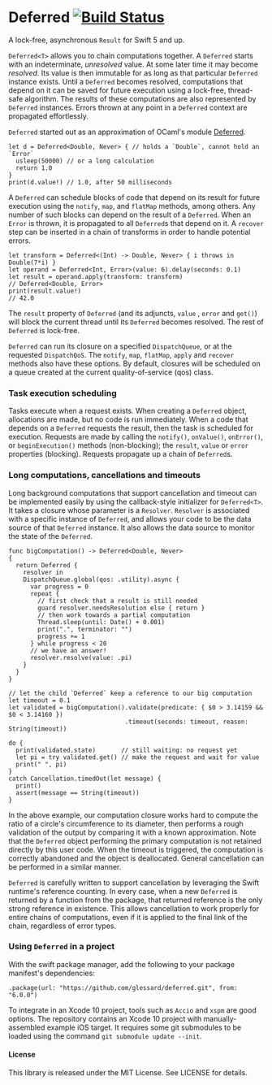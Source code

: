 # Deferred [![Build Status](https://travis-ci.org/glessard/deferred.svg?branch=master)](https://travis-ci.org/glessard/deferred)
A lock-free, asynchronous `Result` for Swift 5 and up.

`Deferred<T>` allows you to chain computations together. A `Deferred` starts with an indeterminate, *unresolved* value. At some later time it may become *resolved*. Its value is then immutable for as long as that particular `Deferred` instance exists.
Until a `Deferred` becomes resolved, computations that depend on it can be saved for future execution using a lock-free, thread-safe algorithm. The results of these computations are also represented by `Deferred` instances. Errors thrown at any point in a `Deferred` context are propagated effortlessly.

`Deferred` started out as an approximation of OCaml's module [Deferred](https://ocaml.janestreet.com/ocaml-core/111.25.00/doc/async_kernel/#Deferred).

```
let d = Deferred<Double, Never> { // holds a `Double`, cannot hold an `Error`
  usleep(50000) // or a long calculation
  return 1.0
}
print(d.value!) // 1.0, after 50 milliseconds
```

A `Deferred` can schedule blocks of code that depend on its result for future execution using the `notify`,  `map`, and `flatMap` methods, among others. Any number of such blocks can depend on the result of a `Deferred`. When an `Error` is thrown, it is propagated to all `Deferred`s that depend on it. A `recover` step can  be inserted in a chain of transforms in order to handle potential errors.

```
let transform = Deferred<(Int) -> Double, Never> { i throws in Double(7*i) }
let operand = Deferred<Int, Error>(value: 6).delay(seconds: 0.1)
let result = operand.apply(transform: transform)                        // Deferred<Double, Error>
print(result.value!)                                                    // 42.0
```
The `result` property of `Deferred` (and its adjuncts, `value` , `error` and `get()`) will block the current thread until its `Deferred` becomes resolved. The rest of `Deferred` is lock-free.

`Deferred` can run its closure on a specified `DispatchQueue`, or at the requested `DispatchQoS`. The `notify`, `map`, `flatMap`, `apply` and `recover` methods also have these options. By default, closures will be scheduled on a queue created at the current quality-of-service (qos) class.


### Task execution scheduling

Tasks execute when a request exists. When creating a `Deferred` object, allocations are made, but no code is run immediately. When a code that depends on a `Deferred` requests the result, then the task is scheduled for execution. Requests are made by calling the `notify()`, `onValue()`, `onError()`, or `beginExecution()` methods (non-blocking); the `result`, `value` or `error` properties (blocking). Requests propagate up a chain of `Deferred`s.


### Long computations, cancellations and timeouts

Long background computations that support cancellation and timeout can be implemented easily by using the callback-style initializer for `Deferred<T>`. It takes a closure whose parameter is a `Resolver`. `Resolver` is associated with a specific instance of `Deferred`, and allows your code to be the data source of that `Deferred` instance. It also allows the data source to monitor the state of the `Deferred`.

    func bigComputation() -> Deferred<Double, Never>
    {
      return Deferred {
        resolver in
        DispatchQueue.global(qos: .utility).async {
          var progress = 0
          repeat {
            // first check that a result is still needed
            guard resolver.needsResolution else { return }
            // then work towards a partial computation
            Thread.sleep(until: Date() + 0.001)
            print(".", terminator: "")
            progress += 1
          } while progress < 20
          // we have an answer!
          resolver.resolve(value: .pi)
        }
      }
    }

    // let the child `Deferred` keep a reference to our big computation
    let timeout = 0.1
    let validated = bigComputation().validate(predicate: { $0 > 3.14159 && $0 < 3.14160 })
                                    .timeout(seconds: timeout, reason: String(timeout))

    do {
      print(validated.state)       // still waiting: no request yet
      let pi = try validated.get() // make the request and wait for value
      print(" ", pi)
    }
    catch Cancellation.timedOut(let message) {
      print()
      assert(message == String(timeout))
    }

In the above example, our computation closure works hard to compute the ratio of a circle's circumference to its diameter, then performs a rough validation of the output by comparing it with a known approximation. Note that the `Deferred` object performing the primary computation is not retained directly by this user code. When the timeout is triggered, the computation is correctly abandoned and the object is deallocated. General cancellation can be performed in a similar manner.

`Deferred` is carefully written to support cancellation by leveraging the Swift runtime's reference counting. In every case, when a new `Deferred` is returned by a function from the package, that returned reference is the only strong reference in existence. This allows cancellation to work properly for entire chains of computations, even if it is applied to the final link of the chain, regardless of error types.

### Using `Deferred` in a project

With the swift package manager, add the following to your package manifest's dependencies:

    .package(url: "https://github.com/glessard/deferred.git", from: "6.0.0")

To integrate in an Xcode 10 project, tools such as `Accio` and `xspm` are good options. The repository contains an Xcode 10 project with manually-assembled example iOS target. It requires some git submodules to be loaded using the command `git submodule update --init`.

#### License

This library is released under the MIT License. See LICENSE for details.
